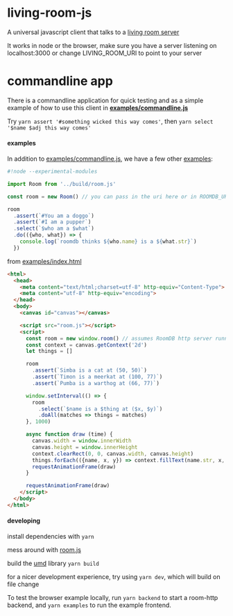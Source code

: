 # living-room-js

A universal javascript client that talks to a [living room server](https://github.com/jedahan/living-room-server)

It works in node or the browser, make sure you have a server listening on localhost:3000 or change LIVING_ROOM_URI to point to your server

# commandline app

There is a commandline application for quick testing and as a simple example of how to use this client in **[examples/commandline.js](./examples/commandline.js)**

Try `yarn assert '#something wicked this way comes'`, then `yarn select '$name $adj this way comes'`


#### examples

In addition to [examples/commandline.js](./examples/commandline.js), we have a few other [examples](./examples):

```javascript
#!node --experimental-modules

import Room from '../build/room.js'

const room = new Room() // you can pass in the uri here or in ROOMDB_URI

room
  .assert(`#You am a doggo`)
  .assert(`#I am a pupper`)
  .select(`$who am a $what`)
  .do(({who, what}) => {
    console.log(`roomdb thinks ${who.name} is a ${what.str}`)
  })
```

from [examples/index.html](./examples/index.html)

```html
<html>
  <head>
    <meta content="text/html;charset=utf-8" http-equiv="Content-Type">
    <meta content="utf-8" http-equiv="encoding">
  </head>
  <body>
    <canvas id="canvas"></canvas>

    <script src="room.js"></script>
    <script>
      const room = new window.room() // assumes RoomDB http server running on http://localhost:3000
      const context = canvas.getContext('2d')
      let things = []

      room
        .assert(`Simba is a cat at (50, 50)`)
        .assert(`Timon is a meerkat at (100, 77)`)
        .assert(`Pumba is a warthog at (66, 77)`)

      window.setInterval(() => {
        room
          .select(`$name is a $thing at ($x, $y)`)
          .doAll(matches => things = matches)
      }, 1000)

      async function draw (time) {
        canvas.width = window.innerWidth
        canvas.height = window.innerHeight
        context.clearRect(0, 0, canvas.width, canvas.height)
        things.forEach(({name, x, y}) => context.fillText(name.str, x, y))
        requestAnimationFrame(draw)
      }

      requestAnimationFrame(draw)
    </script>
  </body>
</html>
```

#### developing

install dependencies with `yarn`

mess around with [room.js](./room.js)

build the [umd](https://github.com/umdjs/umd) library `yarn build`

for a nicer development experience, try using `yarn dev`, which will build on file change

To test the browser example locally, run `yarn backend` to start a room-http backend, and `yarn examples` to run the example frontend.
